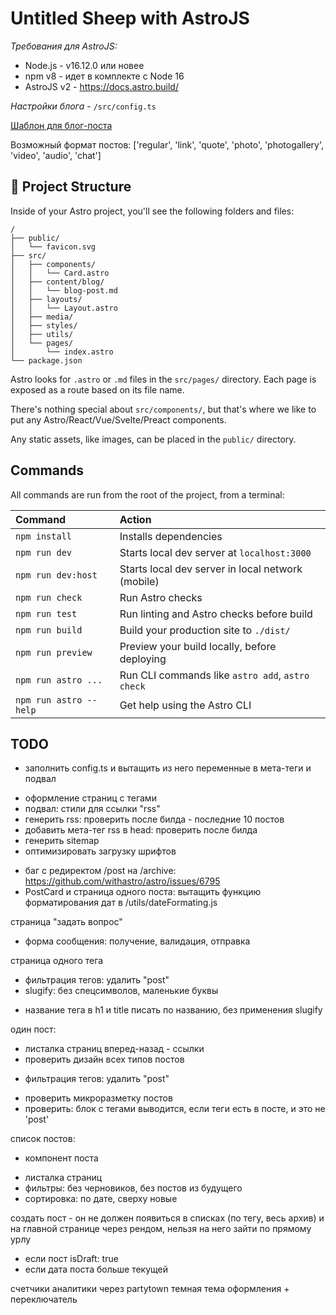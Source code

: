 # Untitled Sheep with AstroJS

*Требования для AstroJS:*

- Node.js - v16.12.0 или новее
- npm v8 - идет в комплекте с Node 16
- AstroJS v2 - https://docs.astro.build/

*Настройки блога* - `/src/config.ts`

[Шаблон для блог-поста](TEMPLATE.md)

Возможный формат постов: ['regular', 'link', 'quote', 'photo', 'photogallery', 'video', 'audio', 'chat']

## 🚀 Project Structure

Inside of your Astro project, you'll see the following folders and files:

```
/
├── public/
│   └── favicon.svg
├── src/
│   ├── components/
│   │   └── Card.astro
│   ├── content/blog/
│   │   └── blog-post.md
│   ├── layouts/
│   │   └── Layout.astro
│   ├── media/
│   ├── styles/
│   ├── utils/
│   └── pages/
│       └── index.astro
└── package.json
```

Astro looks for `.astro` or `.md` files in the `src/pages/` directory. Each page is exposed as a route based on its file name.

There's nothing special about `src/components/`, but that's where we like to put any Astro/React/Vue/Svelte/Preact components.

Any static assets, like images, can be placed in the `public/` directory.

## Commands

All commands are run from the root of the project, from a terminal:

| Command                | Action                                            |
| :--------------------- | :-----------------------------------------------  |
| `npm install`          | Installs dependencies                             |
| `npm run dev`          | Starts local dev server at `localhost:3000`       |
| `npm run dev:host`     | Starts local dev server in local network (mobile) |
| `npm run check`        | Run Astro checks                                  |
| `npm run test`         | Run linting and Astro checks before build         |
| `npm run build`        | Build your production site to `./dist/`           |
| `npm run preview`      | Preview your build locally, before deploying      |
| `npm run astro ...`    | Run CLI commands like `astro add`, `astro check`  |
| `npm run astro --help` | Get help using the Astro CLI                      |



## TODO

+ заполнить config.ts и вытащить из него переменные в мета-теги и подвал
- оформление страниц с тегами
- подвал: стили для ссылки "rss"
- генерить rss: проверить после билда - последние 10 постов
- добавить мета-тег rss в head: проверить после билда
- генерить sitemap
- оптимизировать загрузку шрифтов
+ баг с редиректом /post на /archive: https://github.com/withastro/astro/issues/6795
+ PostCard и страница одного поста: вытащить функцию форматирования дат в /utils/dateFormating.js

страница "задать вопрос"
- форма сообщения: получение, валидация, отправка

страница одного тега
+ фильтрация тегов: удалить "post"
+ slugify: без спецсимволов, маленькие буквы
- название тега в h1 и title писать по названию, без применения slugify

один пост:
- листалка страниц вперед-назад - ссылки
- проверить дизайн всех типов постов
+ фильтрация тегов: удалить "post"
- проверить микроразметку постов
- проверить: блок с тегами выводится, если теги есть в посте, и это не 'post'

список постов:
- компонент поста
+ листалка страниц
+ фильтры: без черновиков, без постов из будущего
+ сортировка: по дате, сверху новые

создать пост - он не должен появиться в списках (по тегу, весь архив) и на главной странице через рендом, нельзя на него зайти по прямому урлу
- если пост isDraft: true
- если дата поста больше текущей

счетчики аналитики через partytown
темная тема оформления + переключатель
